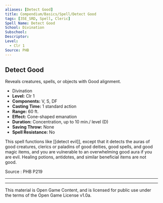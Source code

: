```yaml
---
aliases: [Detect Good]
title: Compendium/Basics/Spell/Detect Good
tags: [35E_SRD, Spell, Cleric]
Spell Name: Detect Good
School: Divination
Subschool: 
Descriptor: 
Level:
  - Clr 1
Source: PHB
---
```



## Detect Good

Reveals creatures, spells, or objects with Good alignment.

*   Divination
*   **Level:** Clr 1
*   **Components:** V, S, DF
*   **Casting Time:** 1 standard action
*   **Range:** 60 ft.
*   **Effect:** Cone-shaped emanation
*   **Duration:** Concentration, up to 10 min./ level (D)
*   **Saving Throw:** None
*   **Spell Resistance:** No

This spell functions like [[detect evil]], except that it detects the auras of good creatures, clerics or paladins of good deities, good spells, and good magic items, and you are vulnerable to an overwhelming good aura if you are evil. Healing potions, antidotes, and similar beneficial items are not good.

Source : PHB P219

---

---

This material is Open Game Content, and is licensed for public use under
the terms of the Open Game License v1.0a.
